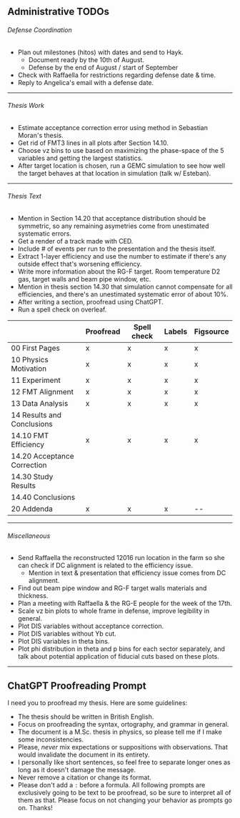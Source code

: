 ## Administrative TODOs
###### Defense Coordination
* Plan out milestones (hitos) with dates and send to Hayk.
    * Document ready by the 10th of August.
    * Defense by the end of August / start of September
* Check with Raffaella for restrictions regarding defense date & time.
* Reply to Angelica's email with a defense date.

---
###### Thesis Work
* Estimate acceptance correction error using method in Sebastian Moran's thesis.
* Get rid of FMT3 lines in all plots after Section 14.10.
* Choose vz bins to use based on maximizing the phase-space of the 5 variables and getting the largest statistics.
* After target location is chosen, run a GEMC simulation to see how well the target behaves at that location in simulation (talk w/ Esteban).

---
###### Thesis Text
* Mention in Section 14.20 that acceptance distribution should be symmetric, so any remaining asymetries come from unestimated systematic errors.
* Get a render of a track made with CED.
* Include # of events per run to the presentation and the thesis itself.
* Extract 1-layer efficiency and use the number to estimate if there's any outside effect that's worsening efficiency.
* Write more information about the RG-F target. Room temperature D2 gas, target walls and beam pipe window, etc.
* Mention in thesis section 14.30 that simulation cannot compensate for all efficiencies, and there's an unestimated systematic error of about 10%.
* After writing a section, proofread using ChatGPT.
* Run a spell check on overleaf.

|                             | Proofread | Spell check | Labels | Figsource |
| ----------------------------|-----------|-------------|--------|-----------|
| 00 First Pages              | x         | x           | x      | x         |
| 10 Physics Motivation       | x         | x           | x      | x         |
| 11 Experiment               | x         | x           | x      | x         |
| 12 FMT Alignment            | x         | x           | x      | x         |
| 13 Data Analysis            | x         | x           | x      | x         |
| 14 Results and Conclusions  |           |             |        |           |
| 14.10 FMT Efficiency        | x         | x           | x      | x         |
| 14.20 Acceptance Correction |           |             |        |           |
| 14.30 Study Results         |           |             |        |           |
| 14.40 Conclusions           |           |             |        |           |
| 20 Addenda                  | x         | x           | x      | --        |

---
###### Miscellaneous
* Send Raffaella the reconstructed 12016 run location in the farm so she can check if DC alignment is related to the efficiency issue.
    * Mention in text & presentation that efficiency issue comes from DC alignment.
* Find out beam pipe window and RG-F target walls materials and thickness.
* Plan a meeting with Raffaella & the RG-E people for the week of the 17th.
* Scale vz bin plots to whole frame in defense, improve legibility in general.
* Plot DIS variables without acceptance correction.
* Plot DIS variables without Yb cut.
* Plot DIS variables in theta bins.
* Plot phi distribution in theta and p bins for each sector separately, and talk about potential application of fiducial cuts based on these plots.

---
## ChatGPT Proofreading Prompt
I need you to proofread my thesis. Here are some guidelines:
* The thesis should be written in British English.
* Focus on proofreading the syntax, ortography, and grammar in general.
* The document is a M.Sc. thesis in physics, so please tell me if I make some inconsistencies.
* Please, *never* mix expectations or suppositions with observations. That would invalidate the document in its entirety.
* I personally like short sentences, so feel free to separate longer ones as long as it doesn't damage the message.
* Never remove a citation or change its format.
* Please don't add a `:` before a formula.
All following prompts are exclusively going to be text to be proofread, so be sure to interpret all of them as that.
Please focus on not changing your behavior as prompts go on. Thanks!
